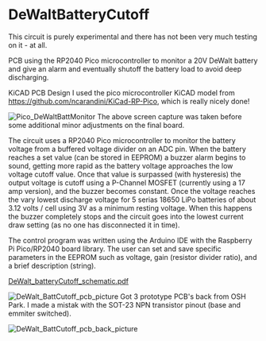 # DeWaltBatteryCutoff
This circuit is purely experimental and there has not been very much testing on it - at all.

PCB using the RP2040 Pico microcontroller to monitor a 20V DeWalt battery and give an alarm and eventually shutoff the battery load to avoid deep discharging.

KiCAD PCB Design
I used the pico microcontroller KiCAD model from https://github.com/ncarandini/KiCad-RP-Pico, which is really nicely done!

![Pico_DeWaltBattMonitor](https://user-images.githubusercontent.com/5246863/206541472-f4480458-15e5-416d-8e03-21f5f08cb92e.jpg)
The above screen capture was taken before some additional minor adjustments on the final board.

The circuit uses a RP2040 Pico microcontroller to monitor the battery voltage from a buffered voltage divider on an ADC pin.  When the battery reaches a set value (can be stored in EEPROM) a buzzer alarm begins to sound, getting more rapid as the battery voltage approaches the low voltage cutoff value.  Once that value is surpassed (with hysteresis) the output voltage is cutoff using a P-Channel MOSFET (currently using a 17 amp version), and the buzzer becomes constant.  Once the voltage reaches the vary lowest discharge voltage for 5 serias 18650 LiPo batteries of about 3.12 volts / cell using 3V as a minimum resting voltage.  When this happens the buzzer completely stops and the circuit goes into the lowest current draw setting (as no one has disconnected it in time).

The control program was written using the Arduino IDE with the Raspberry Pi Pico/RP2040 board library.  The user can set and save specific parameters in the EEPROM such as voltage, gain (resistor divider ratio), and a brief description (string).


[DeWalt_batteryCutoff_schematic.pdf](https://github.com/jebradshaw/DeWaltBatteryCutoff/files/10188782/DeWalt_batteryCutoff_schematic.pdf)

![DeWalt_BattCutoff_pcb_picture](https://user-images.githubusercontent.com/5246863/206547494-ebd19af9-fb84-45d4-b6cc-bfe5c06f5abb.PNG)
Got 3 prototype PCB's back from OSH Park.  I made a mistak with the SOT-23 NPN transistor pinout (base and emmiter switched).

![DeWalt_BattCutoff_pcb_back_picture](https://user-images.githubusercontent.com/5246863/206549830-33471d41-a783-48d5-a530-0dcc34430159.PNG)
